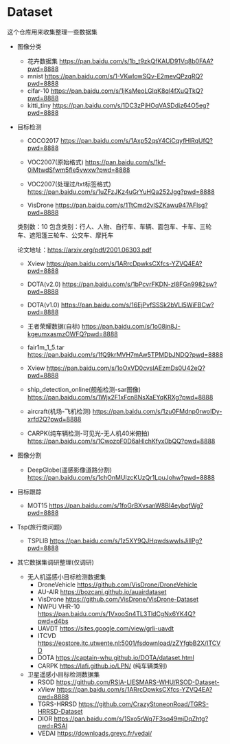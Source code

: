 # Dataset
这个仓库用来收集整理一些数据集

- 图像分类
    * 花卉数据集
  https://pan.baidu.com/s/1b_t9zkQfKAUD91Vq8b0FAA?pwd=8888
    * mnist
  https://pan.baidu.com/s/1-VKwIowSQv-E2mevQPzqRQ?pwd=8888 
    * cifar-10
  https://pan.baidu.com/s/1jKsMeoLGlqK8ql4fXuQTkQ?pwd=8888
    * kitti_tiny
  https://pan.baidu.com/s/1DC3zPjHOqVASDdjz64O5eg?pwd=8888


- 目标检测
  * COCO2017
  https://pan.baidu.com/s/1Axp52qsY4CiCqyfHlRqUfQ?pwd=8888

  * VOC2007(原始格式)
  https://pan.baidu.com/s/1kf-0iMtwdSfwm5fle5vwxw?pwd=8888

  * VOC2007(处理过/txt标签格式)
  https://pan.baidu.com/s/1uZFzJKz4uGrYuHQa252Jgg?pwd=8888
  
  * VisDrone
  https://pan.baidu.com/s/1TtCmd2vlSZKawu947AFlsg?pwd=8888

  类别数：10 包含类别：行人、人物、自行车、车辆、面包车、卡车、三轮车、遮阳篷三轮车、公交车、摩托车
  
  论文地址：https://arxiv.org/pdf/2001.06303.pdf
  
  * Xview
  https://pan.baidu.com/s/1ARrcDpwksCXfcs-YZVQ4EA?pwd=8888

  * DOTA(v2.0)
  https://pan.baidu.com/s/1bPcvrFKDN-zI8FGn9982sw?pwd=8888

  * DOTA(v1.0)
  https://pan.baidu.com/s/16EjPvfSSSk2bVLI5WiFBCw?pwd=8888
  
  * 王者荣耀数据(自标)
  https://pan.baidu.com/s/1o08jn8J-kgeumxasmzOWFQ?pwd=8888
  
  * fair1m_1_5.tar
  https://pan.baidu.com/s/1fQ9krMVH7mAw5TPMDbJNDQ?pwd=8888
  
  * Xview
  https://pan.baidu.com/s/1oOxVD0cvsIAEzmDs0U42eQ?pwd=8888
  
  * ship_detection_online(舰船检测-sar图像)
  https://pan.baidu.com/s/1Wjx2F1xFcn8NsXaEYqKRXg?pwd=8888
  
  * aircraft(机场-飞机检测)
  https://pan.baidu.com/s/1zu0FMdnp0rwoIDy-xrfd2Q?pwd=8888

  * CARPK(纯车辆检测-可见光-无人机40米俯拍)
  https://pan.baidu.com/s/1CwozpF0D6aHlchKfyx0bQQ?pwd=8888
  
- 图像分割
   * DeepGlobe(遥感影像道路分割)
  https://pan.baidu.com/s/1chOnMUIzcKUzQr1LpuJohw?pwd=8888
  
- 目标跟踪
   * MOT15
   https://pan.baidu.com/s/1foGrBXvsanW8BI4eybqfWg?pwd=8888

- Tsp(旅行商问题)
  * TSPLIB
   https://pan.baidu.com/s/1z5XY9QJHqwdswwIsJiIlPg?pwd=8888

- 其它数据集调研整理(仅调研)
   - 无人机遥感小目标检测数据集	
      - DroneVehicle	https://github.com/VisDrone/DroneVehicle
      - AU-AIR 	https://bozcani.github.io/auairdataset
      - VisDrone 	https://github.com/VisDrone/VisDrone-Dataset
      - NWPU VHR-10	https://pan.baidu.com/s/1VxooSn4TL3TldCgNx6YK4Q?pwd=d4bs
      - UAVDT	https://sites.google.com/view/grli-uavdt
      - ITCVD	https://eostore.itc.utwente.nl:5001/fsdownload/zZYfgbB2X/ITCVD
      - DOTA	https://captain-whu.github.io/DOTA/dataset.html
      - CARPK  https://lafi.github.io/LPN/ (纯车辆类别)
   - 卫星遥感小目标检测数据集	
      - RSOD	https://github.com/RSIA-LIESMARS-WHU/RSOD-Dataset-
      - xView	https://pan.baidu.com/s/1ARrcDpwksCXfcs-YZVQ4EA?pwd=8888
      - TGRS-HRRSD	https://github.com/CrazyStoneonRoad/TGRS-HRRSD-Dataset
      - DIOR	https://pan.baidu.com/s/1Sxo5rWq7F3sq49mjDqZhtg?pwd=RSAI
      - VEDAI	https://downloads.greyc.fr/vedai/
  

